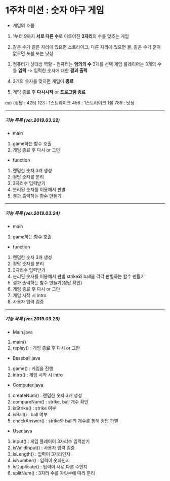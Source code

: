 # 1주차 미션 : 숫자 야구 게임

- 게임의 흐름

1. 1부터 9까지 **서로 다른 수**로 이루어진 **3자리**의 수를 맞추는 게임

2. 같은 수가 같은 자리에 있으면 스트라이크, 다른 자리에 있으면 볼, 같은 수가
전혀 없으면 포볼 또는 낫싱

3. 컴퓨터가 상대방 역할 - 컴퓨터는 **임의의 수** 3개를 선택
    게임 플레이어는 3개의 수를 **입력** -> 입력한 숫자에 대한 **결과 출력**

4. 3개의 숫자를 맞히면 게임이 **종료**

5. 게임 종료 후 **다시시작** or **프로그램 종료**

ex) (정답 : 425)
123 : 1스트라이크
456 : 1스트라이크 1볼
789 : 낫싱

----------------------------------------------------

##### 기능 목록 (ver.2019.03.22)

- main
1. game하는 함수 호출
2. 게임 종료 후 다시 or 그만


- function
1. 랜덤한 숫자 3개 생성
2. 정답 숫자를 분리
3. 3자리수 입력받기
4. 분리된 숫자를 이용해서 판별
5. 결과 출력하는 함수 만들기

-----------------------------------------------------

##### 기능 목록 (ver.2019.03.24)

- main
1. game하는 함수 호출


- function
1. 랜덤한 숫자 3개 생성
2. 정답 숫자를 분리
3. 3자리수 입력받기
4. 분리된 숫자를 이용해서 판별
    strike와 ball을 각각 판별하는 함수 만들기
5. 결과 출력하는 함수 만들기(정답 확인)
6. 게임 종료 후 다시 or 그만
7. 게임 시작 시 intro
8. 사용자 입력 검증

-----------------------------------------------------

##### 기능 목록 (ver.2019.03.26)

- Main.java
1. main()
2. replay() : 게임 종료 후 다시 or 그만


- Baseball.java
1. game()   : 게임을 진행
2. intro()  : 게임 시작 시 intro


- Computer.java
1. createNum()      : 랜덤한 숫자 3개 생성
2. compareNum()     : strike, ball 개수 확인
3. isStrike()       : strike 여부
4. isBall()         : ball 여부
5. checkAnswer()    : strike와 ball의 개수를 통해 정답 판별


- User.java
1. input()          : 게임 플레이어 3자리수 입력받기
2. isValidInput()   : 사용자 입력 검증
3. isLength()       : 입력이 3자리인지
4. isNumber()       : 입력이 숫자인지
5. isDuplicate()    : 입력이 서로 다른 수인지
6. splitNum()       : 3자리 수를 자릿수에 따라 분리
